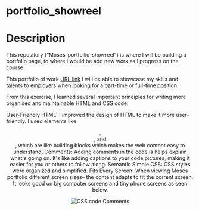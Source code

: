 # portfolio_showreel

# Description

This repository (“Moses_portfoilio_showreel”) is where I will be building a portfolio page, to where I would be add new work as I progress on the course.

This portfolio of work [URL link](https://moe-op.github.io/portfolio_showreel/) I will be able to showcase my skills and talents to employers when looking for a part-time or full-time position.


From this exercise, I learned several important principles for writing more organised and maintainable HTML and CSS code:

User-Friendly HTML: I improved the design of HTML to make it more user-friendly. I used elements like <header>, <section>, and <footer>, which are like building blocks which makes the web content easy to understand.
Comments: Adding comments in the code is helps explain what's going on. It's like adding captions to your code pictures, making it easier for you or others to follow along.
Semantic Simple CSS: CSS styles were organized and simplified. 
Fits Every Screen: When viewing Moses portfolio different screen sizes– the content adapts to fit the corrent screen. It looks good on big computer screens and tiny phone screens as seen below.

<p align="center">
  <img alt="CSS code Comments" src="CSS-Comments.png">
</p>





#